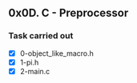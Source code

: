 ## 0x0D. C - Preprocessor
### Task carried out
- [x] 0-object_like_macro.h
- [x] 1-pi.h
- [x] 2-main.c
